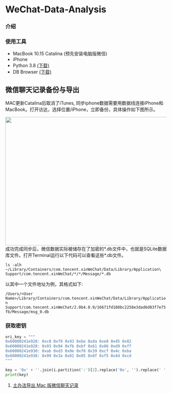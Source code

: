 # WeChat-Data-Analysis

### 介绍
### 使用工具
- MacBook 10.15 Catalina (预先安装电脑版微信)
- iPhone
- Python 3.8 [(下载)](https://www.python.org/downloads/)
- DB Browser  [(下载)](https://sqlitebrowser.org/dl/)

## 微信聊天记录备份与导出
MAC更新Catalina后取消了iTunes, 同步iphone数据需要用数据线连接iPhone和MacBook。打开访达，选择位置/iPhone，立即备份，具体操作如下图所示。
<div align=center><img width="800" height="400" src="https://github.com/allen1881996/WeChat-Data-Analysis/blob/master/pics/iphone%E5%90%8C%E6%AD%A5.png"/></div>
成功完成同步后，微信数据实际被储存在了加密的*.db文件中，也就是SQLite数据库文件。打开Terminal运行以下代码可以查看这些*.db文件。

`ls -alh ~/Library/Containers/com.tencent.xinWeChat/Data/Library/Application\ Support/com.tencent.xinWeChat/*/*/Message/*.db`

以其中一个文件地址为例，其格式如下:

`/Users/<User Name>/Library/Containers/com.tencent.xinWeChat/Data/Library/Application Support/com.tencent.xinWeChat/2.0b4.0.9/16671fd108bc2258e3dad6d83f7e75fb/Message/msg_0.db`

### 获取密钥

```python
ori_key = """
0x60000241e920: 0xc8 0xf9 0x93 0xbe 0xda 0xe8 0x45 0x82
0x60000241e928: 0x93 0x94 0xfb 0xbf 0x61 0x86 0xd9 0xff
0x60000241e930: 0xab 0xd3 0x0e 0xf0 0x39 0xcf 0x4c 0xba
0x60000241e938: 0x99 0x3a 0x01 0x05 0x8f 0xf5 0x4d 0xcd
"""

key = '0x' + ''.join(i.partition(':')[2].replace('0x', '').replace(' ', '') for i in ori_key.split('\n')[1:5])
print(key)
```
1. [土办法导出 Mac 版微信聊天记录](https://www.v2ex.com/t/466053)
